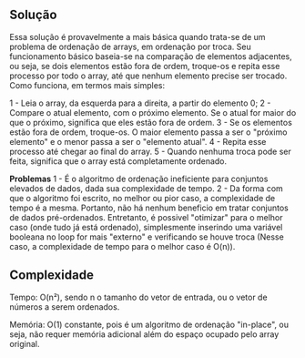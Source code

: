 ## Solução

Essa solução é provavelmente a mais básica quando trata-se de um problema de ordenação de arrays, em ordenação por troca. Seu funcionamento básico baseia-se na comparação de elementos adjacentes, ou seja, se dois elementos estão fora de ordem, troque-os e repita esse processo por todo o array, até que nenhum elemento precise ser trocado. Como funciona, em termos mais simples:

1 - Leia o array, da esquerda para a direita, a partir do elemento 0;
2 - Compare o atual elemento, com o próximo elemento. Se o atual for maior do que o próximo, significa que eles estão fora de ordem.
3 - Se os elementos estão fora de ordem, troque-os. O maior elemento passa a ser o "próximo elemento" e o menor passa a ser o "elemento atual".
4 - Repita esse processo até chegar ao final do array.
5 - Quando nenhuma troca pode ser feita, significa que o array está completamente ordenado.

**Problemas**
1 - É o algoritmo de ordenação ineficiente para conjuntos elevados de dados, dada sua complexidade de tempo.
2 - Da forma com que o algoritmo foi escrito, no melhor ou pior caso, a complexidade de tempo é a mesma. Portanto, não há nenhum beneficio em tratar conjuntos de dados pré-ordenados. Entretanto, é possivel "otimizar" para o melhor caso (onde tudo já está ordenado), simplesmente inserindo uma variável booleana no loop for mais "externo" e verificando se houve troca (Nesse caso, a complexidade de tempo para o melhor caso é O(n)).

## Complexidade

Tempo: O(n²), sendo n o tamanho do vetor de entrada, ou o vetor de números a serem ordenados.

Memória: O(1) constante, pois é um algoritmo de ordenação "in-place", ou seja, não requer memória adicional além do espaço ocupado pelo array original.

